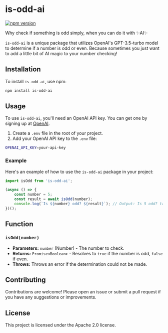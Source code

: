 # is-odd-ai

[![npm version](https://badge.fury.io/js/is-odd-ai.svg)](https://badge.fury.io/js/is-odd-ai)

Why check if something is odd simply, when you can do it with ✨AI✨

`is-odd-ai` is a unique package that utilizes OpenAI's GPT-3.5-turbo model to determine if a number is odd or even. Because sometimes you just want to add a little bit of AI magic to your number checking!

## Installation

To install `is-odd-ai`, use npm:

```sh
npm install is-odd-ai
```

## Usage

To use `is-odd-ai`, you'll need an OpenAI API key. You can get one by signing up at [OpenAI](https://beta.openai.com/signup/).

1. Create a `.env` file in the root of your project.
2. Add your OpenAI API key to the `.env` file:

```sh
OPENAI_API_KEY=your-api-key
```

### Example

Here's an example of how to use the `is-odd-ai` package in your project:

```javascript
import isOdd from 'is-odd-ai';

(async () => {
    const number = 5;
    const result = await isOdd(number);
    console.log(`Is ${number} odd? ${result}`); // Output: Is 5 odd? true
})();
```

## Function

### `isOdd(number)`

- **Parameters:** `number` (Number) - The number to check.
- **Returns:** `Promise<Boolean>` - Resolves to `true` if the number is odd, `false` if even.
- **Throws:** Throws an error if the determination could not be made.

## Contributing

Contributions are welcome! Please open an issue or submit a pull request if you have any suggestions or improvements.

## License

This project is licensed under the Apache 2.0 license.



